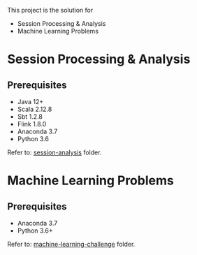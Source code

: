 
This project is the solution for

* Session Processing & Analysis
* Machine Learning Problems


# Session Processing & Analysis

## Prerequisites

* Java 12+
* Scala 2.12.8
* Sbt 1.2.8
* Flink 1.8.0
* Anaconda 3.7
* Python 3.6

Refer to: [session-analysis](session-analysis/README.md) folder.


# Machine Learning Problems

## Prerequisites

* Anaconda 3.7
* Python 3.6+

Refer to: [machine-learning-challenge](machine-learning-challenge/README.md) folder.
